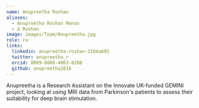 ```yaml
---
name: Anupreetha Roshan
aliases:
  - Anupreetha Roshan Menon
  - A Roshan
image: images/Team/Anupreetha.jpg
role: ra
links:
  linkedin: anupreetha-roshan-2104ab92
  twitter: anupreetha_r 
  orcid: 0009-0008-4063-8208
  github: anupreetha2016
---
```


Anupreetha is a Research Assistant on the Innovate UK-funded GEMINI project, looking at using MRI data from Parkinson's patients to assess their suitability for deep brain stimulation.
